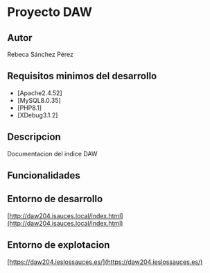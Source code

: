 # Proyecto DAW
## Autor
Rebeca Sánchez Pérez
## Requisitos minimos del desarrollo
- [Apache2.4.52]
- [MySQL8.0.35]
- [PHP8.1]
- [XDebug3.1.2]
## Descripcion
Documentacion del indice DAW
## Funcionalidades
## Entorno de desarrollo
[http://daw204.isauces.local/index.html](http://daw204.isauces.local/index.html)
## Entorno de explotacion
[https://daw204.ieslossauces.es/](https://daw204.ieslossauces.es/)
